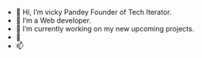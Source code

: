 - 👋 Hi, I’m vicky Pandey Founder of Tech Iterator.
- 👀 I’m a Web developer.
- 🌱 I’m currently working on my new upcoming projects.
- 💞️ 
- 📫 

<!---
vp7569-tech/vp7569-tech is a ✨ special ✨ repository because its `README.md` (this file) appears on your GitHub profile.
You can click the Preview link to take a look at your changes.
--->
